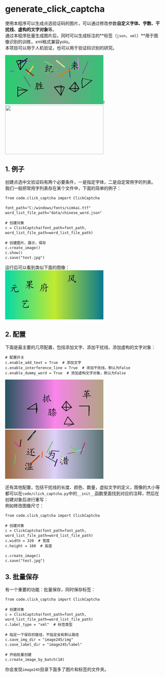 # generate_click_captcha

使用本程序可以生成点选验证码的图片，可以通过修改参数**自定义字体、字数、干扰线、虚构的文字对象**等。  
通过本程序批量生成图片后，同时可以生成标注的**标签（`json`、`xml`）**用于图像识别的训练，xml格式兼容yolo。  
本项目可以用于人机验证，也可以用于验证码识别的研究。  

![img4](readme_img/img4.jpg)!<img width="320" height="160" src="https://raw.githubusercontent.com/nickliqian/generate_click_captcha/master/readme_img/img5.png"/>

## 1. 例子
创建点选中文验证码有两个必要条件，一是指定字体，二是自定常用字的列表。  
我们一般把常用字列表存在某个文件中，下面的简单的例子：  
```
from code.click_captcha import ClickCaptcha

font_path="C:/windows/fonts/simkai.ttf"
word_list_file_path="data/chinese_word.json"

# 创建对象
c = ClickCaptcha(font_path=font_path, word_list_file_path=word_list_file_path)

# 创建图片、展示、保存
c.create_image()
c.show()
c.save("test.jpg")
```
运行后可以看到类似下面的图像：  
![img1](readme_img/img1.jpg)  

## 2. 配置
下面是最主要的几项配置，包括添加文字、添加干扰线、添加虚构的文字对象：  
```
# 配置开关
c.enable_add_text = True  # 添加文字
c.enable_interference_line = True  # 添加干扰线，默认为False
c.enable_dummy_word = True  # 添加虚构文字对象，默认为False
```
![img3](readme_img/img3.jpg)![img2](readme_img/img2.jpg)  

还有其他配置，包括干扰线的长度、颜色、数量，虚拟文字的定义，图像的大小等  
都可以在`code/click_captcha.py`中的`__init__`函数里面找到对应的注释，然后在创建对象后进行重写：  
例如修改图像尺寸：  
```
from code.click_captcha import ClickCaptcha

# 创建对象
c = ClickCaptcha(font_path=font_path, word_list_file_path=word_list_file_path)
c.width = 320  # 宽度
c.height = 160  # 高度

c.create_image()
c.save("test.jpg")
```

## 3. 批量保存
有一个重要的功能：批量保存，同时保存标签：  
```
from code.click_captcha import ClickCaptcha

# 创建对象
c = ClickCaptcha(font_path=font_path, word_list_file_path=word_list_file_path)
c.label_type = "xml"  # 标签类型

# 指定一下保存的路径，不指定会有默认路径
c.save_img_dir = "image245/img"
c.save_label_dir = "image245/label"

# 开始批量创建
c.create_image_by_batch(10)
```
你会发现`image245`目录下面多了图片和标签的文件夹。  



